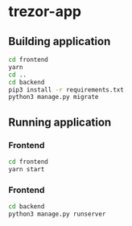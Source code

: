 # trezor-app

## Building application
```zsh
cd frontend
yarn
cd ..
cd backend
pip3 install -r requirements.txt
python3 manage.py migrate
```

## Running application

### Frontend

```zsh
cd frontend
yarn start
```

### Frontend

```zsh
cd backend
python3 manage.py runserver
```
